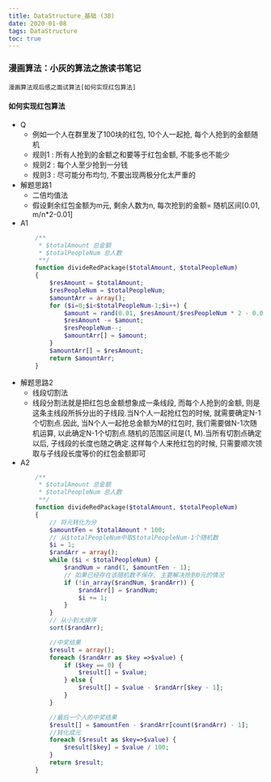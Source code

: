 ```yaml
---
title: DataStructure_基础 (38)
date: 2020-01-08
tags: DataStructure
toc: true
---
```


### 漫画算法：小灰的算法之旅读书笔记
    漫画算法观后感之面试算法[如何实现红包算法]

<!-- more -->

#### 如何实现红包算法
- Q
    * 例如一个人在群里发了100块的红包, 10个人一起抢, 每个人抢到的金额随机
    * 规则1 : 所有人抢到的金额之和要等于红包金额, 不能多也不能少
    * 规则2 : 每个人至少抢到一分钱
    * 规则3 : 尽可能分布均匀, 不要出现两极分化太严重的
- 解题思路1
    * 二倍均值法
    * 假设剩余红包金额为m元, 剩余人数为n, 每次抢到的金额= 随机区间[0.01, m/n*2-0.01]
- A1
    ```php
        /**
         * $totalAmount 总金额
         * $totalPeopleNum 总人数
         **/
        function divideRedPackage($totalAmount, $totalPeopleNum)
        {
            $resAmount = $totalAmount;
            $resPeopleNum = $totalPeopleNum;
            $amountArr = array();
            for ($i=0;$i<$totalPeopleNum-1;$i++) {
                $amount = rand(0.01, $resAmount/$resPeopleNum * 2 - 0.01);
                $resAmount -= $amount;
                $resPeopleNum--;
                $amountArr[] = $amount;
            }
            $amountArr[] = $resAmount;
            return $amountArr;
        }
    ```
- 解题思路2
    * 线段切割法
    * 线段分割法就是把红包总金额想象成一条线段, 而每个人抢到的金额, 则是这条主线段所拆分出的子线段.当N个人一起抢红包的时候, 就需要确定N-1个切割点.因此, 当N个人一起抢总金额为M的红包时, 我们需要做N-1次随机运算, 以此确定N-1个切割点.随机的范围区间是(1,  M).当所有切割点确定以后, 子线段的长度也随之确定.这样每个人来抢红包的时候, 只需要顺次领取与子线段长度等价的红包金额即可
- A2
    ```php
        /**
         * $totalAmount 总金额
         * $totalPeopleNum 总人数
         **/
        function divideRedPackage($totalAmount, $totalPeopleNum)
        {
            // 将元转化为分
            $amountFen = $totalAmount * 100;
            // 从$totalPeopleNum中取$totalPeopleNum-1个随机数
            $i = 1;
            $randArr = array();
            while ($i < $totalPeopleNum) {
                $randNum = rand(1, $amountFen - 1);
                // 如果已经存在该随机数不保存, 主要解决抢到0元的情况
                if (!in_array($randNum, $randArr)) {
                    $randArr[] = $randNum;
                    $i += 1;
                }
            }
            // 从小到大排序
            sort($randArr);

            //中奖结果
            $result = array();
            foreach ($randArr as $key =>$value) {
                if ($key == 0) {
                    $result[] = $value;
                } else {
                    $result[] = $value - $randArr[$key - 1];
                }
            }

            //最后一个人的中奖结果
            $result[] = $amountFen - $randArr[count($randArr) - 1];
            //转化成元
            foreach ($result as $key=>$value) {
                $result[$key] = $value / 100;
            }
            return $result;
        }
    ```
